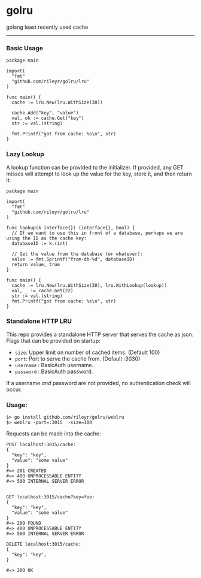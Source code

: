 # golru

golang least recently used cache

---

### Basic Usage


```golang
package main

import(
  "fmt"
  "github.com/rileyr/golru/lru"
)

func main() {
  cache := lru.New(lru.WithSize(30))

  cache.Add("key", "value")
  val, ok := cache.Get("key")
  str := val.(string)

  fmt.Printf("got from cache: %s\n", str)
}
```

### Lazy Lookup

A lookup function can be provided to the initializer. If provided, any GET misses
will attempt to look up the value for the key, store it, and then return it.

```golang
package main

import(
  "fmt"
  "github.com/rileyr/golru/lru"
)

func lookup(k interface{}) (interface{}, bool) {
  // If we want to use this in front of a database, perhaps we are using the ID as the cache key:
  databaseID := k.(int)

  // Get the value from the database (or whatever):
  value := fmt.Sprintf("from-db-%d", databaseID)
  return value, true
}

func main() {
  cache := lru.New(lru.WithSize(30), lru.WithLookup(lookup))
  val, _ := cache.Get(22)
  str := val.(string)
  fmt.Printf("got from cache: %s\n", str)
}
```

### Standalone HTTP LRU

This repo provides a standalone HTTP server that serves the cache as json. Flags that can be
provided on startup:
  - `size`: Upper limit on number of cached items. (Default 100)
  - `port`: Port to serve the cache from. (Default :3030)
  - `username` : BasicAuth username.
  - `password` : BasicAuth password.

If a username *and* password are not provided, no authentication check will occur.

### Usage:
```shell
$> go install github.com/rileyr/golru/weblru
$> weblru -port=:3015  -size=100
```

Requests can be made into the cache:
```
POST localhost:3015/cache:
{
  "key": "key",
  "value": "some value"
}
#=> 201 CREATED
#=> 400 UNPROCESSABLE ENTITY
#=> 500 INTERNAL SERVER ERROR


GET localhost:3015/cache?key=foo:
{
  "key": "key",
  "value": "some value"
}
#=> 200 FOUND
#=> 400 UNPROCESSABLE ENTITY
#=> 500 INTERNAL SERVER ERROR

DELETE localhost:3015/cache:
{
  "key": "key",
}

#=> 200 OK
```
